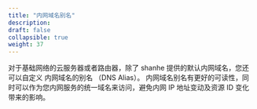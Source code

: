 ```yaml
---
title: "内网域名别名"
description: 
draft: false
collapsible: true
weight: 37
---
```


对于基础网络的云服务器或者路由器，除了 shanhe 提供的默认内网域名，您还可以自定义 内网域名的别名 （DNS Alias）。 内网域名别名有更好的可读性，同时可以作为您内网服务的统一域名来访问，避免内网 IP 地址变动及资源 ID 变化带来的影响。
